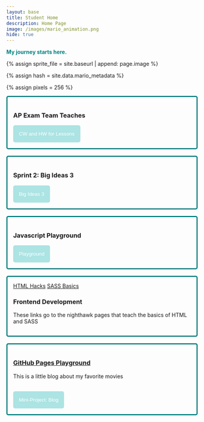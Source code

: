 ```yaml
---
layout: base
title: Student Home 
description: Home Page
image: /images/mario_animation.png
hide: true
---
```


<strong class="journey">My journey starts here.</strong>

<style>
  .journey {
    color: #008080;
  }
</style>


<!-- Liquid:  statements -->

<!--- Concatenation of site URL to frontmatter image  --->
{% assign sprite_file = site.baseurl | append: page.image %}
<!--- Has is a list variable containing mario metadata for sprite --->
{% assign hash = site.data.mario_metadata %}  
<!--- Size width/height of Sprit images --->
{% assign pixels = 256 %}

<!--- HTML for page contains <p> tag named "Mario" and class properties for a "sprite"  -->

<p id="mario" class="sprite"></p>
  
<!--- Embedded Cascading Style Sheet (CSS) rules, 
        define how HTML elements look 
--->
<style>

  /*CSS style rules for the id and class of the sprite...
  */
  .sprite {
    height: {{pixels}}px;
    width: {{pixels}}px;
    background-image: url('{{sprite_file}}');
    background-repeat: no-repeat;
  }

  /*background position of sprite element
  */
   #mario {
    background-position: calc({{animations[0].col}} * {{pixels}} * -1px) calc({{animations[0].row}} * {{pixels}}* -1px);
  }
</style>

<!--- Embedded executable code--->
<script>
  ////////// convert YML hash to javascript key:value objects /////////

  var mario_metadata = {}; //key, value object
  {% for key in hash %}  
  
  var key = "{{key | first}}"  //key
  var values = {} //values object
  values["row"] = {{key.row}}
  values["col"] = {{key.col}}
  values["frames"] = {{key.frames}}
  mario_metadata[key] = values; //key with values added

  {% endfor %}

  ////////// game object for player /////////

  class Mario {
    constructor(meta_data) {
      this.tID = null;  //capture setInterval() task ID
      this.positionX = 0;  // current position of sprite in X direction
      this.currentSpeed = 0;
      this.marioElement = document.getElementById("mario"); //HTML element of sprite
      this.pixels = {{pixels}}; //pixel offset of images in the sprite, set by liquid constant
      this.interval = 100; //animation time interval
      this.obj = meta_data;
      this.marioElement.style.position = "absolute";
    }

    animate(obj, speed) {
      let frame = 0;
      const row = obj.row * this.pixels;
      this.currentSpeed = speed;

      this.tID = setInterval(() => {
        const col = (frame + obj.col) * this.pixels;
        this.marioElement.style.backgroundPosition = `-${col}px -${row}px`;
        this.marioElement.style.left = `${this.positionX}px`;

        this.positionX += speed;
        frame = (frame + 1) % obj.frames;

        const viewportWidth = window.innerWidth;
        if (this.positionX > viewportWidth - this.pixels) {
          document.documentElement.scrollLeft = this.positionX - viewportWidth + this.pixels;
        }
      }, this.interval);
    }

    startWalking() {
      this.stopAnimate();
      this.animate(this.obj["Walk"], 3);
    }

    startRunning() {
      this.stopAnimate();
      this.animate(this.obj["Run1"], 6);
    }

    startPuffing() {
      this.stopAnimate();
      this.animate(this.obj["Puff"], 0);
    }

    startCheering() {
      this.stopAnimate();
      this.animate(this.obj["Cheer"], 0);
    }

    startFlipping() {
      this.stopAnimate();
      this.animate(this.obj["Flip"], 0);
    }

    startResting() {
      this.stopAnimate();
      this.animate(this.obj["Rest"], 0);
    }

    stopAnimate() {
      clearInterval(this.tID);
    }
  }

  const mario = new Mario(mario_metadata);

  ////////// event control /////////

  window.addEventListener("keydown", (event) => {
    if (event.key === "ArrowRight") {
      event.preventDefault();
      if (event.repeat) {
        mario.startCheering();
      } else {
        if (mario.currentSpeed === 0) {
          mario.startWalking();
        } else if (mario.currentSpeed === 3) {
          mario.startRunning();
        }
      }
    } else if (event.key === "ArrowLeft") {
      event.preventDefault();
      if (event.repeat) {
        mario.stopAnimate();
      } else {
        mario.startPuffing();
      }
    }
  });

  //touch events that enable animations
  window.addEventListener("touchstart", (event) => {
    event.preventDefault(); // prevent default browser action
    if (event.touches[0].clientX > window.innerWidth / 2) {
      // move right
      if (currentSpeed === 0) { // if at rest, go to walking
        mario.startWalking();
      } else if (currentSpeed === 3) { // if walking, go to running
        mario.startRunning();
      }
    } else {
      // move left
      mario.startPuffing();
    }
  });

  //stop animation on window blur
  window.addEventListener("blur", () => {
    mario.stopAnimate();
  });

  //start animation on window focus
  window.addEventListener("focus", () => {
     mario.startFlipping();
  });

  //start animation on page load or page refresh
  document.addEventListener("DOMContentLoaded", () => {
    // adjust sprite size for high pixel density devices
    const scale = window.devicePixelRatio;
    const sprite = document.querySelector(".sprite");
    sprite.style.transform = `scale(${0.2 * scale})`;
    mario.startResting();
  });

</script>

<html>
  <!--List of my school year projects and stuff-->
  <div class="pages">
    <h3 class="page_title">AP Exam Team Teaches</h3>
    <a href="{{site.baseurl}}/sprints/sprint7/team_teach_index"><button class="page_button">CW and HW for Lessons</button></a>
  </div>
  <br>
  <div class="pages">
    <h3 clss="page_title">Sprint 2: Big Ideas 3</h3>
    <a href="{{site.baseurl}}/sprints/sprint2/sprint2_homepage/index"><button class="page_button">Big Ideas 3</button></a>
  </div>
  <br>
  <div class="pages">
    <h3 class="page_title">Javascript Playground</h3>
    <a href="{{site.baseurl}}/sprints/sprint1/javascripts_playground/homepage/index"><button class="page_button">Playground</button></a>
  </div>
  <br>
  <div class="pages"> 
    <a href="https://nighthawkcoders.github.io/portfolio_2025/frontend/basics/playground" target="_blank" rel="noopener noreferrer">HTML Hacks</a>
    <a href="https://nighthawkcoders.github.io/portfolio_2025/sass_basics/intro" target="_blank" rel="noopener noreferrer">SASS Basics</a>
    <h3 class="page_title">Frontend Development</h3>
    <p>These links go to the nighthawk pages that teach the basics of HTML and SASS</p>
  </div>
  <br>
  <div class="pages">
    <h3><a href="{{site.baseurl}}/github/pages/intro">GitHub Pages Playground</a></h3>
    <p>This is a little blog about my favorite movies</p>
    <br>
    <a href="{{site.baseurl}}/sprint1_miniproject/index"><button class="page_button">Mini-Project: Blog</button></a>
  </div>
  <br>
</html>

<style>

  /**This is for Nighthawk Pages**/
.pages {
  border-style: solid;
  border-width: 3px;
  border-radius: 5px;
  padding: 15px;
  border-color:#008080;
}

.page_button {
  color: white;
  border-radius: 5px;
  border: none;
  background-color: #ace3e3;
  padding: 15px;
}
</style>
